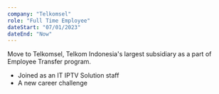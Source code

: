 ```yaml
---
company: "Telkomsel"
role: "Full Time Employee"
dateStart: "07/01/2023"
dateEnd: "Now"
---
```


Move to Telkomsel, Telkom Indonesia's largest subsidiary as a part of Employee Transfer program.

- Joined as an IT IPTV Solution staff
- A new career challenge
